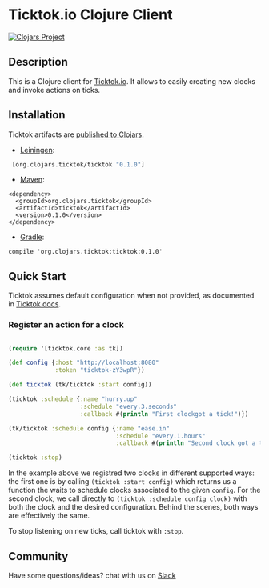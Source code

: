 # Ticktok.io Clojure Client
[![Clojars Project](https://img.shields.io/clojars/v/org.clojars.ticktok/ticktok.svg)](https://clojars.org/org.clojars.ticktok/ticktok)


## Description
This is a Clojure client for [Ticktok.io](https://ticktok.io). It allows to easily creating new clocks and invoke actions on ticks.

## Installation

Ticktok artifacts are [published to Clojars](https://clojars.org/org.clojars.ticktok/ticktok).

* [Leiningen](https://leiningen.org/):
```clojure
 [org.clojars.ticktok/ticktok "0.1.0"]
```

* [Maven](http://maven.apache.org/):
```pom
<dependency>
  <groupId>org.clojars.ticktok</groupId>
  <artifactId>ticktok</artifactId>
  <version>0.1.0</version>
</dependency>
```

* [Gradle](https://gradle.org/):
```
compile 'org.clojars.ticktok:ticktok:0.1.0'
```





## Quick Start

Ticktok assumes default configuration when not provided, as documented in [Ticktok docs](https://ticktok.io/docs).

### Register an action for a clock

```clojure

(require '[ticktok.core :as tk])

(def config {:host "http://localhost:8080"
             :token "ticktok-zY3wpR"})

(def ticktok (tk/ticktok :start config))

(ticktok :schedule {:name "hurry.up"
                    :schedule "every.3.seconds"
                    :callback #(println "First clockgot a tick!")})

(tk/ticktok :schedule config {:name "ease.in"
                              :schedule "every.1.hours"
                              :callback #(println "Second clock got a tick!")})

(ticktok :stop)

```

In the example above we registred two clocks in different supported ways: the first one is by calling ```(ticktok :start config)``` which returns us a function the waits to schedule clocks associated to the given ```config```. For the second clock, we call directly to ```(ticktok :schedule config clock)``` with both the clock and the desired configuration. Behind the scenes, both ways are effectively the same.

To stop listening on new ticks, call ticktok with ```:stop```.

## Community
Have some questions/ideas? chat with us on [Slack](https://join.slack.com/t/ticktokio/shared_invite/enQtNTE0MzExNTY5MjIzLThjNDU3NjIzYzQxZTY0YTM5ODE2OWFmMWU3YmQ1ZTViNDVmYjZkNWUzMWU5NWU0YmU5NWYxMWMxZjlmNGQ1Y2U)
